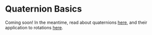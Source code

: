 # Quaternion Basics
Coming soon! In the meantime, read about quaternions [here](http://en.wikipedia.org/wiki/Quaternion), and their application to rotations [here](http://en.wikipedia.org/wiki/Quaternions_and_spatial_rotation).
